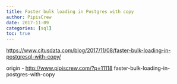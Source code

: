```yaml
---
title: Faster bulk loading in Postgres with copy
author: PipisCrew
date: 2017-11-09
categories: [sql]
toc: true
---
```


https://www.citusdata.com/blog/2017/11/08/faster-bulk-loading-in-postgresql-with-copy/

origin - http://www.pipiscrew.com/?p=11118 faster-bulk-loading-in-postgres-with-copy